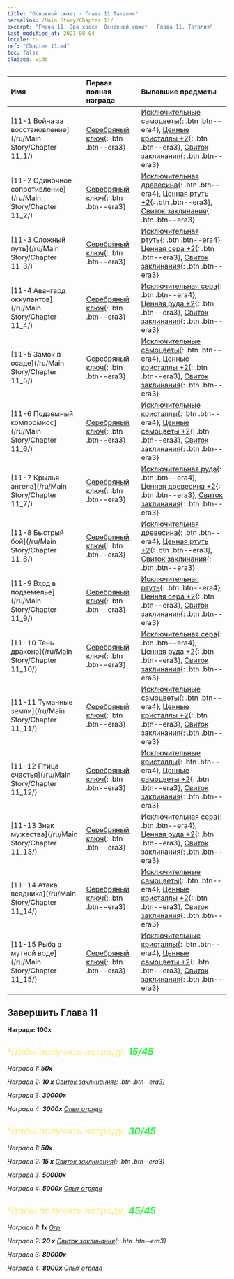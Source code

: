 ```yaml
---
title: "Основной сюжет - Глава 11 Таталия"
permalink: /Main Story/Chapter 11/
excerpt: "Глава 11. Эра хаоса  Основной сюжет - Глава 11. Таталия"
last_modified_at: 2021-08-04
locale: ru
ref: "Chapter 11.md"
toc: false
classes: wide
---
```


  | Имя |  Первая полная награда | Выпавшие предметы |
  |:------------|:------------|:------------| 
  | [11-1 Война за восстановление](/ru/Main Story/Chapter 11_1/) | [Серебряный ключ](/ItemsRU/con_693/){: .btn .btn--era3} | [Исключительные самоцветы](/ItemsRU/mat_37/){: .btn .btn--era4}, [Ценные кристаллы +2](/ItemsRU/mat_31/){: .btn .btn--era3}, [Свиток заклинания](/ItemsRU/con_694/){: .btn .btn--era3} |
  | [11-2 Одиночное сопротивление](/ru/Main Story/Chapter 11_2/) | [Серебряный ключ](/ItemsRU/con_693/){: .btn .btn--era3} | [Исключительная древесина](/ItemsRU/mat_34/){: .btn .btn--era4}, [Ценная ртуть +2](/ItemsRU/mat_28/){: .btn .btn--era3}, [Свиток заклинания](/ItemsRU/con_694/){: .btn .btn--era3} |
  | [11-3 Сложный путь](/ru/Main Story/Chapter 11_3/) | [Серебряный ключ](/ItemsRU/con_693/){: .btn .btn--era3} | [Исключительная ртуть](/ItemsRU/mat_35/){: .btn .btn--era4}, [Ценная сера +2](/ItemsRU/mat_29/){: .btn .btn--era3}, [Свиток заклинания](/ItemsRU/con_694/){: .btn .btn--era3} |
  | [11-4 Авангард оккупантов](/ru/Main Story/Chapter 11_4/) | [Серебряный ключ](/ItemsRU/con_693/){: .btn .btn--era3} | [Исключительная сера](/ItemsRU/mat_36/){: .btn .btn--era4}, [Ценная руда +2](/ItemsRU/mat_26/){: .btn .btn--era3}, [Свиток заклинания](/ItemsRU/con_694/){: .btn .btn--era3} |
  | [11-5 Замок в осаде](/ru/Main Story/Chapter 11_5/) | [Серебряный ключ](/ItemsRU/con_693/){: .btn .btn--era3} | [Исключительные самоцветы](/ItemsRU/mat_37/){: .btn .btn--era4}, [Ценные кристаллы +2](/ItemsRU/mat_31/){: .btn .btn--era3}, [Свиток заклинания](/ItemsRU/con_694/){: .btn .btn--era3} |
  | [11-6 Подземный компромисс](/ru/Main Story/Chapter 11_6/) | [Серебряный ключ](/ItemsRU/con_693/){: .btn .btn--era3} | [Исключительные кристаллы](/ItemsRU/mat_38/){: .btn .btn--era4}, [Ценные самоцветы +2](/ItemsRU/mat_30/){: .btn .btn--era3}, [Свиток заклинания](/ItemsRU/con_694/){: .btn .btn--era3} |
  | [11-7 Крылья ангела](/ru/Main Story/Chapter 11_7/) | [Серебряный ключ](/ItemsRU/con_693/){: .btn .btn--era3} | [Исключительная руда](/ItemsRU/mat_33/){: .btn .btn--era4}, [Ценная древесина +2](/ItemsRU/mat_27/){: .btn .btn--era3}, [Свиток заклинания](/ItemsRU/con_694/){: .btn .btn--era3} |
  | [11-8 Быстрый бой](/ru/Main Story/Chapter 11_8/) | [Серебряный ключ](/ItemsRU/con_693/){: .btn .btn--era3} | [Исключительная древесина](/ItemsRU/mat_34/){: .btn .btn--era4}, [Ценная ртуть +2](/ItemsRU/mat_28/){: .btn .btn--era3}, [Свиток заклинания](/ItemsRU/con_694/){: .btn .btn--era3} |
  | [11-9 Вход в подземелье](/ru/Main Story/Chapter 11_9/) | [Серебряный ключ](/ItemsRU/con_693/){: .btn .btn--era3} | [Исключительная ртуть](/ItemsRU/mat_35/){: .btn .btn--era4}, [Ценная сера +2](/ItemsRU/mat_29/){: .btn .btn--era3}, [Свиток заклинания](/ItemsRU/con_694/){: .btn .btn--era3} |
  | [11-10 Тень дракона](/ru/Main Story/Chapter 11_10/) | [Серебряный ключ](/ItemsRU/con_693/){: .btn .btn--era3} | [Исключительная сера](/ItemsRU/mat_36/){: .btn .btn--era4}, [Ценная руда +2](/ItemsRU/mat_26/){: .btn .btn--era3}, [Свиток заклинания](/ItemsRU/con_694/){: .btn .btn--era3} |
  | [11-11 Туманные земли](/ru/Main Story/Chapter 11_11/) | [Серебряный ключ](/ItemsRU/con_693/){: .btn .btn--era3} | [Исключительные самоцветы](/ItemsRU/mat_37/){: .btn .btn--era4}, [Ценные кристаллы +2](/ItemsRU/mat_31/){: .btn .btn--era3}, [Свиток заклинания](/ItemsRU/con_694/){: .btn .btn--era3} |
  | [11-12 Птица счастья](/ru/Main Story/Chapter 11_12/) | [Серебряный ключ](/ItemsRU/con_693/){: .btn .btn--era3} | [Исключительные кристаллы](/ItemsRU/mat_38/){: .btn .btn--era4}, [Ценные самоцветы +2](/ItemsRU/mat_30/){: .btn .btn--era3}, [Свиток заклинания](/ItemsRU/con_694/){: .btn .btn--era3} |
  | [11-13 Знак мужества](/ru/Main Story/Chapter 11_13/) | [Серебряный ключ](/ItemsRU/con_693/){: .btn .btn--era3} | [Исключительная сера](/ItemsRU/mat_36/){: .btn .btn--era4}, [Ценная руда +2](/ItemsRU/mat_26/){: .btn .btn--era3}, [Свиток заклинания](/ItemsRU/con_694/){: .btn .btn--era3} |
  | [11-14 Атака всадника](/ru/Main Story/Chapter 11_14/) | [Серебряный ключ](/ItemsRU/con_693/){: .btn .btn--era3} | [Исключительные самоцветы](/ItemsRU/mat_37/){: .btn .btn--era4}, [Ценные кристаллы +2](/ItemsRU/mat_31/){: .btn .btn--era3}, [Свиток заклинания](/ItemsRU/con_694/){: .btn .btn--era3} |
  | [11-15 Рыба в мутной воде](/ru/Main Story/Chapter 11_15/) | [Серебряный ключ](/ItemsRU/con_693/){: .btn .btn--era3} | [Исключительные кристаллы](/ItemsRU/mat_38/){: .btn .btn--era4}, [Ценные самоцветы +2](/ItemsRU/mat_30/){: .btn .btn--era3}, [Свиток заклинания](/ItemsRU/con_694/){: .btn .btn--era3} |


## Завершить Глава 11

 **Награда:**  **100x** <i class="fas fa-gem"/>



## <span style="color: #ffeea0">Чтобы получить награду: </span><span style="color: #27f73a">15/45</span>

 Награда 1:  **50x** <i class="fas fa-gem"/>

 Награда 2: **10 x** [Свиток заклинания](/ItemsRU/con_694/){: .btn .btn--era3}

 Награда 3:  **30000x** <i class="fas fa-coins"/>

 Награда 4:  **3000x** [Опыт отряда](/ItemsRU/con_902/)



## <span style="color: #ffeea0">Чтобы получить награду: </span><span style="color: #27f73a">30/45</span>

 Награда 1:  **50x** <i class="fas fa-gem"/>

 Награда 2: **15 x** [Свиток заклинания](/ItemsRU/con_694/){: .btn .btn--era3}

 Награда 3:  **50000x** <i class="fas fa-coins"/>

 Награда 4:  **5000x** [Опыт отряда](/ItemsRU/con_902/)



## <span style="color: #ffeea0">Чтобы получить награду: </span><span style="color: #27f73a">45/45</span>

 Награда 1:  **1x** [Огр](/ru/units/Ogre/)

 Награда 2: **20 x** [Свиток заклинания](/ItemsRU/con_694/){: .btn .btn--era3}

 Награда 3:  **80000x** <i class="fas fa-coins"/>

 Награда 4:  **8000x** [Опыт отряда](/ItemsRU/con_902/)

